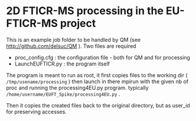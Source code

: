 # 2D FTICR-MS processing in the EU-FTICR-MS project
This is an example job folder to be handled by QM (see http://github.com/delsuc/QM ).
Two files are required

- proc_config.cfg : the configuration file - both for QM and for processing
- LaunchEUFTICR.py : the program itself

The program is meant to run as root, it first copies files to the working dir 
(  `/tmp/usename/processing` ) then launch in there mpirun with the given nb of proc
and running the processing4EU.py program. typically `/home/username/EUFT_Spike/processing4EU.py` .

Then it copies the created files back to the original directory, but as user_id for preserving accesses.
 
